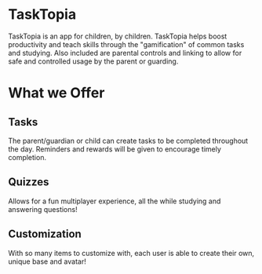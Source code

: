 # TaskTopia
TaskTopia is an app for children, by children. TaskTopia helps boost productivity and teach skills through the "gamification" of common tasks and studying. Also included are parental controls and linking to allow for safe and controlled usage by the parent or guarding.

# What we Offer

## Tasks
The parent/guardian or child can create tasks to be completed throughout the day. Reminders and rewards will be given to encourage timely completion.

## Quizzes
Allows for a fun multiplayer experience, all the while studying and answering questions!

## Customization
With so many items to customize with, each user is able to create their own, unique base and avatar!
